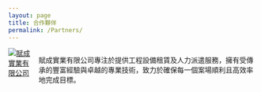 ```yaml
---
layout: page
title: 合作夥伴
permalink: /Partners/
---
```


<div class="market-container">
  <!-- 嚴選賣場連結 -->
  <a class="market-item" href="https://maps.app.goo.gl/rokNyRsif88P5NNw8" target="_blank" class="market-link">
    <img src="{{ '/source/img/partners/futchen.jpg' | relative_url }}" alt="賦成實業有限公司" style="max-width: 100px; height: auto;">
    <div class="overlay">
      <span class="title">賦成實業有限公司</span>
    </div>
  </a>
  <div class="partner-description">
    <p>賦成實業有限公司專注於提供工程設備租賃及人力派遣服務，擁有受傳承的豐富經驗與卓越的專業技術，致力於確保每一個案場順利且高效率地完成目標。</p>
  </div>
</div>

<!-- 頁面獨立的配置 -->
<style>
.market-container {
  display: flex;
  gap: 15px; /* 調整項目之間的間距 */
}

.market-link {
  position: relative;
  display: inline-block; /* 讓圖片的外部容器適當包裹圖片 */
}

.overlay {
  position: absolute;
  top: 0;
  left: 0;
  right: 0;
  bottom: 0;
  background-color: rgba(255, 255, 255, 0.7); /* 半透明白色 */
  display: flex;
  justify-content: center; /* 垂直置中 */
  align-items: center; /* 水平置中 */
  opacity: 0; /* 初始透明 */
  transition: opacity 0.3s ease; /* 透明度過渡效果 */
}

.market-link:hover .overlay {
  opacity: 1; /* 懸停時顯示 */
}

.title {
  font-size: 16px; /* 標題字體大小 */
  font-weight: bold; /* 字體加粗 */
  color: #333; /* 標題顏色 */
}
</style>
